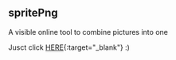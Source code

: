 ## spritePng
A visible online tool to combine pictures into one

Jusct click [HERE](https://faace.github.io/spritePng){:target="_blank"} :)
